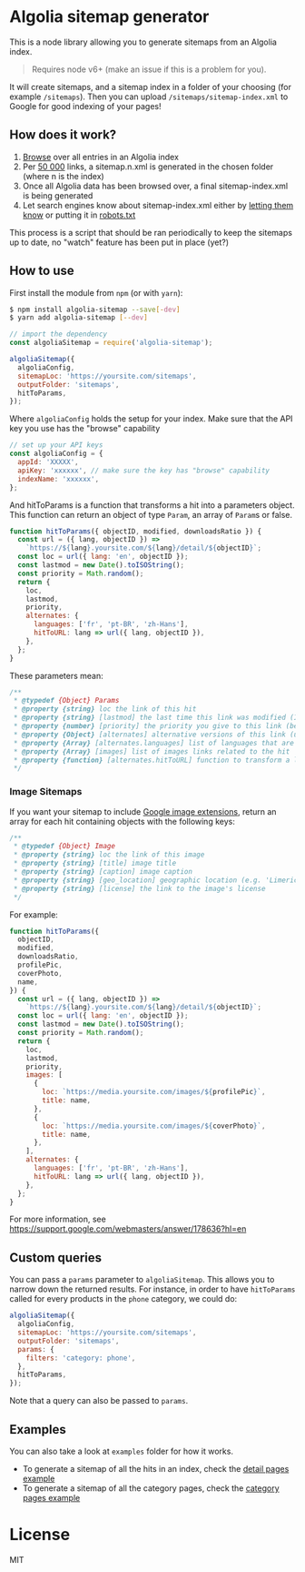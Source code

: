 # Algolia sitemap generator

This is a node library allowing you to generate sitemaps from an Algolia index.

> Requires node v6+ (make an issue if this is a problem for you).

It will create sitemaps, and a sitemap index in a folder of your choosing (for example `/sitemaps`). Then you can upload `/sitemaps/sitemap-index.xml` to Google for good indexing of your pages!

## How does it work?

1. [Browse](https://www.algolia.com/doc/api-client/javascript/advanced/#backup--export-an-index) over all entries in an Algolia index
2. Per [50 000](https://support.google.com/webmasters/answer/183668?hl=en) links, a sitemap.n.xml is generated in the chosen folder (where n is the index)
3. Once all Algolia data has been browsed over, a final sitemap-index.xml is being generated
4. Let search engines know about sitemap-index.xml either by [letting them know](https://support.google.com/webmasters/answer/183668?hl=en#addsitemap) or putting it in [robots.txt](https://support.google.com/webmasters/answer/183668?hl=en#addsitemap)

This process is a script that should be ran periodically to keep the sitemaps up to date, no "watch" feature has been put in place (yet?)

## How to use

First install the module from `npm` (or with `yarn`):

```sh
$ npm install algolia-sitemap --save[-dev]
$ yarn add algolia-sitemap [--dev]
```

```js
// import the dependency
const algoliaSitemap = require('algolia-sitemap');

algoliaSitemap({
  algoliaConfig,
  sitemapLoc: 'https://yoursite.com/sitemaps',
  outputFolder: 'sitemaps',
  hitToParams,
});
```

Where `algoliaConfig` holds the setup for your index. Make sure that the API key you use has the "browse" capability

```js
// set up your API keys
const algoliaConfig = {
  appId: 'XXXXX',
  apiKey: 'xxxxxx', // make sure the key has "browse" capability
  indexName: 'xxxxxx',
};
```

And hitToParams is a function that transforms a hit into a parameters object. This function can return an object of type `Param`, an array of `Param`s or false.

```js
function hitToParams({ objectID, modified, downloadsRatio }) {
  const url = ({ lang, objectID }) =>
    `https://${lang}.yoursite.com/${lang}/detail/${objectID}`;
  const loc = url({ lang: 'en', objectID });
  const lastmod = new Date().toISOString();
  const priority = Math.random();
  return {
    loc,
    lastmod,
    priority,
    alternates: {
      languages: ['fr', 'pt-BR', 'zh-Hans'],
      hitToURL: lang => url({ lang, objectID }),
    },
  };
}
```

These parameters mean:

```js
/**
 * @typedef {Object} Params
 * @property {string} loc the link of this hit
 * @property {string} [lastmod] the last time this link was modified (ISO8601)
 * @property {number} [priority] the priority you give to this link (between 0 and 1)
 * @property {Object} [alternates] alternative versions of this link (useful for multi-language)
 * @property {Array} [alternates.languages] list of languages that are enabled
 * @property {Array} [images] list of images links related to the hit
 * @property {function} [alternates.hitToURL] function to transform a language into a url of this object
 */
```

### Image Sitemaps

If you want your sitemap to include [Google image extensions](https://support.google.com/webmasters/answer/178636?hl=en), return an array for each hit containing objects with the following keys:

```js
/**
 * @typedef {Object} Image
 * @property {string} loc the link of this image
 * @property {string} [title] image title
 * @property {string} [caption] image caption
 * @property {string} [geo_location] geographic location (e.g. 'Limerick, Ireland')
 * @property {string} [license] the link to the image's license
 */
```

For example:

```js
function hitToParams({
  objectID,
  modified,
  downloadsRatio,
  profilePic,
  coverPhoto,
  name,
}) {
  const url = ({ lang, objectID }) =>
    `https://${lang}.yoursite.com/${lang}/detail/${objectID}`;
  const loc = url({ lang: 'en', objectID });
  const lastmod = new Date().toISOString();
  const priority = Math.random();
  return {
    loc,
    lastmod,
    priority,
    images: [
      {
        loc: `https://media.yoursite.com/images/${profilePic}`,
        title: name,
      },
      {
        loc: `https://media.yoursite.com/images/${coverPhoto}`,
        title: name,
      },
    ],
    alternates: {
      languages: ['fr', 'pt-BR', 'zh-Hans'],
      hitToURL: lang => url({ lang, objectID }),
    },
  };
}
```

For more information, see https://support.google.com/webmasters/answer/178636?hl=en

## Custom queries

You can pass a `params` parameter to `algoliaSitemap`. This allows you to narrow down the returned results. For instance, in order to have `hitToParams` called for every products in the `phone` category, we could do:

```js
algoliaSitemap({
  algoliaConfig,
  sitemapLoc: 'https://yoursite.com/sitemaps',
  outputFolder: 'sitemaps',
  params: {
    filters: 'category: phone',
  },
  hitToParams,
});
```

Note that a query can also be passed to `params`.

## Examples

You can also take a look at `examples` folder for how it works.

* To generate a sitemap of all the hits in an index, check the [detail pages example](examples/details)
* To generate a sitemap of all the category pages, check the [category pages example](examples/category)

# License

MIT
